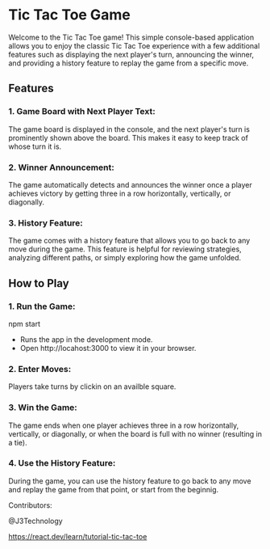 # Tic Tac Toe Game

Welcome to the Tic Tac Toe game! This simple console-based application allows you to enjoy the classic Tic Tac Toe experience with a few additional features such as displaying the next player's turn, announcing the winner, and providing a history feature to replay the game from a specific move.

## Features

### 1. Game Board with Next Player Text:

The game board is displayed in the console, and the next player's turn is prominently shown above the board. This makes it easy to keep track of whose turn it is.

### 2. Winner Announcement:

The game automatically detects and announces the winner once a player achieves victory by getting three in a row horizontally, vertically, or diagonally.

### 3. History Feature:

The game comes with a history feature that allows you to go back to any move during the game. This feature is helpful for reviewing strategies, analyzing different paths, or simply exploring how the game unfolded.

## How to Play

### 1. Run the Game:

npm start
  - Runs the app in the development mode.
  - Open http://locahost:3000 to view it in your browser.
  
### 2. Enter Moves:

Players take turns by clickin on an availble square.

### 3. Win the Game:

The game ends when one player achieves three in a row horizontally, vertically, or diagonally, or when the board is full with no winner (resulting in a tie).

### 4. Use the History Feature:

During the game, you can use the history feature to go back to any move and replay the game from that point, or start from the beginnig.

Contributors:

@J3Technology

https://react.dev/learn/tutorial-tic-tac-toe
